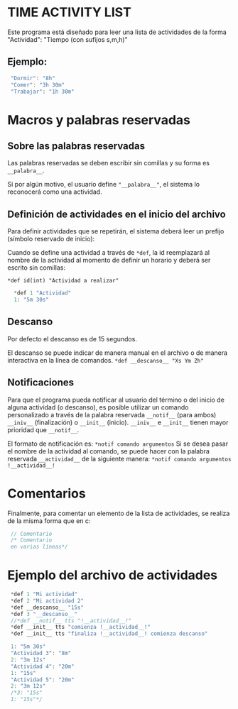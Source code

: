 # TIME ACTIVITY LIST
Este programa está diseñado para leer una lista de actividades
de la forma
"Actividad": "Tiempo (con sufijos s,m,h)"

## Ejemplo:
```c++
 "Dormir": "8h"
 "Comer": "3h 30m"
 "Trabajar": "1h 30m"
```

# Macros y palabras reservadas

## Sobre las palabras reservadas
 Las palabras reservadas se deben escribir sin comillas y su
 forma es `__palabra__`.

 Si por algún motivo, el usuario
 define `"__palabra__"`, el sistema lo reconocerá como una
 actividad.
 

## Definición de actividades en el inicio del archivo
 Para definir actividades que se repetirán, el sistema deberá
 leer un prefijo (símbolo reservado de inicio):

 Cuando se define una actividad a través de `*def`, la id
 reemplazará al nombre de la actividad al momento de definir
 un horario y deberá ser escrito sin comillas:

 `*def id(int) "Actividad a realizar"`

 ```c++
   *def 1 "Actividad" 
   1: "5m 30s"
 ```

## Descanso
 Por defecto el descanso es de 15 segundos.

 El descanso se puede indicar de manera manual en el archivo
 o de manera interactiva en la línea de comandos.
 `*def __descanso__ "Xs Ym Zh"`

## Notificaciones
 Para que el programa pueda notificar al usuario del término o
 del inicio de alguna actividad (o descanso), es posible
 utilizar un comando personalizado a través de la palabra
 reservada `__notif__` (para ambos) `__iniv__` (finalización)
 o `__init__` (inicio).
 `__iniv__` e `__init__` tienen mayor prioridad que `__notif__`.

 El formato de notificación es:
 `*notif comando argumentos`
 Si se desea pasar el nombre de la actividad al comando, se
 puede hacer con la palabra reservada `__actividad__` de la 
 siguiente manera:
 `*notif comando argumentos !__actividad__!`

# Comentarios
 Finalmente, para comentar un elemento de la lista de
 actividades, se realiza de la misma forma que en c:
```c
 // Comentario
 /* Comentario
 en varias líneas*/
```

# Ejemplo del archivo de actividades

```c++
 *def 1 "Mi actividad"
 *def 2 "Mi actividad 2"
 *def __descanso__ "15s"
 *def 3 "__descanso__"
 //*def __notif__ tts "!__actividad__!"
 *def __init__ tts "comienza !__actividad__!"
 *def __init__ tts "finaliza !__actividad__! comienza descanso"

 1: "5m 30s"
 "Actividad 3": "8m"
 2: "3m 12s"
 "Actividad 4": "20m"
 1: "15s"
 "Actividad 5": "20m"
 2: "3m 12s"
 /*3: "15s"
 1: "15s"*/
```
